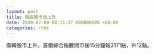 ```yaml
---
layout: post
title: 韓股開市後上升
date: 2020-07-09 08:15:37.000000000 +08:00
categories: rthk
---
```


南韓股市上升。首爾綜合指數開市後15分鐘報2171點，升12點。
